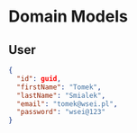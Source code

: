 # Domain Models

## User

```json
{
  "id": guid,
  "firstName": "Tomek",
  "lastName": "Smialek",
  "email": "tomek@wsei.pl",
  "password": "wsei@123"
}
```
